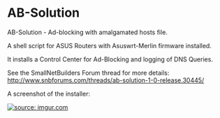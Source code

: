 # AB-Solution
AB-Solution - Ad-blocking with amalgamated hosts file.

A shell script for ASUS Routers 
with Asuswrt-Merlin firmware installed.

It installs a Control Center for Ad-Blocking
and logging of DNS Queries.

See the SmallNetBuilders Forum thread for more details:
http://www.snbforums.com/threads/ab-solution-1-0-release.30445/

A screenshot of the installer:

<a href="http://imgur.com/RAnMIBg"><img src="http://i.imgur.com/RAnMIBg.png" title="source: imgur.com" /></a>
